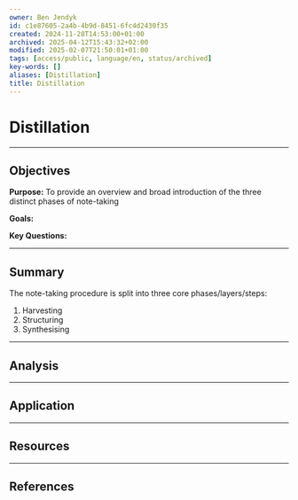 ```yaml
---
owner: Ben Jendyk
id: c1e87605-2a4b-4b9d-8451-6fc4d2430f35
created: 2024-11-28T14:53:00+01:00
archived: 2025-04-12T15:43:32+02:00
modified: 2025-02-07T21:50:01+01:00
tags: [access/public, language/en, status/archived]
key-words: []
aliases: [Distillation]
title: Distillation
---
```


# Distillation

---

## Objectives

**Purpose:** To provide an overview and broad introduction of the three distinct phases of note-taking

**Goals:**

**Key Questions:**

---

## Summary

The note-taking procedure is split into three core phases/layers/steps:

1. Harvesting
2. Structuring
3. Synthesising

---

## Analysis

---

## Application

---

## Resources

---

## References
